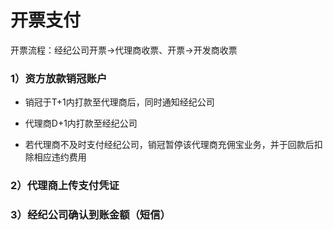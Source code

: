 # 开票支付

开票流程：经纪公司开票→代理商收票、开票→开发商收票

### 1）资方放款销冠账户

* 销冠于T+1内打款至代理商后，同时通知经纪公司
* 代理商D+1内打款至经纪公司

* 若代理商不及时支付经纪公司，销冠暂停该代理商充佣宝业务，并于回款后扣除相应违约费用

### 2）代理商上传支付凭证

### 3）经纪公司确认到账金额（短信）



